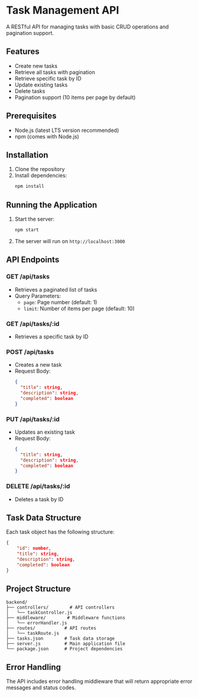 # Task Management API

A RESTful API for managing tasks with basic CRUD operations and pagination support.

## Features

- Create new tasks
- Retrieve all tasks with pagination
- Retrieve specific task by ID
- Update existing tasks
- Delete tasks
- Pagination support (10 items per page by default)

## Prerequisites

- Node.js (latest LTS version recommended)
- npm (comes with Node.js)

## Installation

1. Clone the repository
2. Install dependencies:
   ```bash
   npm install
   ```

## Running the Application

1. Start the server:
   ```bash
   npm start
   ```

2. The server will run on `http://localhost:3000`

## API Endpoints

### GET /api/tasks
- Retrieves a paginated list of tasks
- Query Parameters:
  - `page`: Page number (default: 1)
  - `limit`: Number of items per page (default: 10)

### GET /api/tasks/:id
- Retrieves a specific task by ID

### POST /api/tasks
- Creates a new task
- Request Body:
  ```json
  {
    "title": string,
    "description": string,
    "completed": boolean
  }
  ```

### PUT /api/tasks/:id
- Updates an existing task
- Request Body:
  ```json
  {
    "title": string,
    "description": string,
    "completed": boolean
  }
  ```

### DELETE /api/tasks/:id
- Deletes a task by ID

## Task Data Structure

Each task object has the following structure:
```json
{
    "id": number,
    "title": string,
    "description": string,
    "completed": boolean
}
```

## Project Structure

```
backend/
├── controllers/        # API controllers
│   └── taskController.js
├── middleware/        # Middleware functions
│   └── errorHandler.js
├── routes/           # API routes
│   └── taskRoute.js
├── tasks.json        # Task data storage
├── server.js         # Main application file
└── package.json      # Project dependencies
```

## Error Handling

The API includes error handling middleware that will return appropriate error messages and status codes.